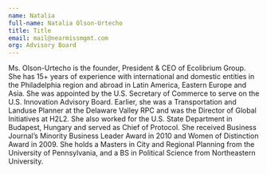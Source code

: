 ```yaml
---
name: Natalia
full-name: Natalia Olson-Urtecho
title: Title
email: mail@nearmissmgmt.com
org: Advisory Board
---
```


Ms. Olson-Urtecho is the founder, President & CEO of Ecolibrium Group. She has 15+ years of experience with international and domestic entities in the Philadelphia region and abroad in Latin America, Eastern Europe and Asia. She was appointed by the U.S. Secretary of Commerce to serve on the U.S. Innovation Advisory Board. Earlier, she was a Transportation and Landuse Planner at the Delaware Valley RPC and was the Director of Global Initiatives at H2L2. She also worked for the U.S. State Department in Budapest, Hungary and served as Chief of Protocol. She received Business Journal’s Minority Business Leader Award in 2010 and Women of Distinction Award in 2009. She holds a Masters in City and Regional Planning from the University of Pennsylvania, and a BS in Political Science from Northeastern University. 

